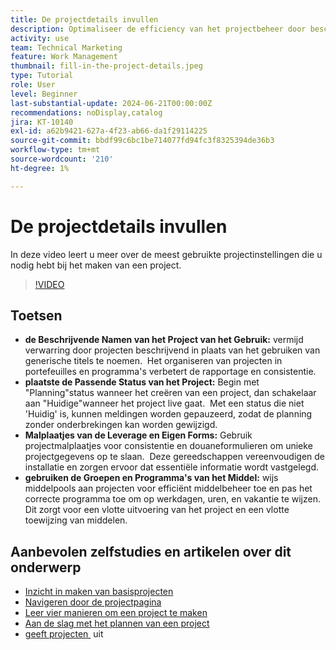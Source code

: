 ```yaml
---
title: De projectdetails invullen
description: Optimaliseer de efficiency van het projectbeheer door beschrijvende namen te gebruiken, aangewezen statussen te plaatsen, de juiste planningswijze te kiezen, leveraging malplaatjes en douaneformulieren, en het beheren van middelen met middelpools en programma's.
activity: use
team: Technical Marketing
feature: Work Management
thumbnail: fill-in-the-project-details.jpeg
type: Tutorial
role: User
level: Beginner
last-substantial-update: 2024-06-21T00:00:00Z
recommendations: noDisplay,catalog
jira: KT-10140
exl-id: a62b9421-627a-4f23-ab66-da1f29114225
source-git-commit: bbdf99c6bc1be714077fd94fc3f8325394de36b3
workflow-type: tm+mt
source-wordcount: '210'
ht-degree: 1%

---
```


# De projectdetails invullen

In deze video leert u meer over de meest gebruikte projectinstellingen die u nodig hebt bij het maken van een project.


>[!VIDEO](https://video.tv.adobe.com/v/3430410/?quality=12&learn=on&enablevpops=1)

## Toetsen

* **de Beschrijvende Namen van het Project van het Gebruik:** vermijd verwarring door projecten beschrijvend in plaats van het gebruiken van generische titels te noemen. &#x200B; Het organiseren van projecten in portefeuilles en programma&#39;s verbetert de rapportage en consistentie. &#x200B;
* **plaatste de Passende Status van het Project:** Begin met &quot;Planning&quot;status wanneer het creëren van een project, dan schakelaar aan &quot;Huidige&quot;wanneer het project live gaat. &#x200B; Met een status die niet &#39;Huidig&#39; is, kunnen meldingen worden gepauzeerd, zodat de planning zonder onderbrekingen kan worden gewijzigd. &#x200B;
* **Malplaatjes van de Leverage en Eigen Forms:** Gebruik projectmalplaatjes voor consistentie en douaneformulieren om unieke projectgegevens op te slaan. &#x200B; Deze gereedschappen vereenvoudigen de installatie en zorgen ervoor dat essentiële informatie wordt vastgelegd.
* **gebruiken de Groepen en Programma&#39;s van het Middel:** wijs middelpools aan projecten voor efficiënt middelbeheer toe en pas het correcte programma toe om op werkdagen, uren, en vakantie te wijzen. &#x200B; Dit zorgt voor een vlotte uitvoering van het project en een vlotte toewijzing van middelen.



## Aanbevolen zelfstudies en artikelen over dit onderwerp

* [Inzicht in maken van basisprojecten](/help/manage-work/projects/understand-basic-project-creation.md)
* [Navigeren door de projectpagina](/help/manage-work/projects/navigate-the-project-page.md)
* [Leer vier manieren om een project te maken](/help/manage-work/projects/understand-other-ways-to-create-projects.md)
* [Aan de slag met het plannen van een project](/help/manage-work/projects/getting-started-plan-a-project.md)
* [&#x200B; geeft projecten &#x200B;](https://experienceleague.adobe.com/en/docs/workfront/using/manage-work/projects/manage-projects/edit-projects) uit
